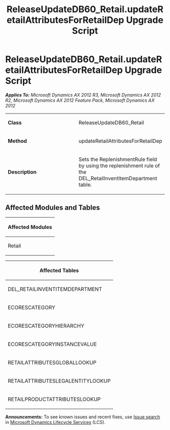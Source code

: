 ﻿---
title: ReleaseUpdateDB60_Retail.updateRetailAttributesForRetailDep Upgrade Script
TOCTitle: ReleaseUpdateDB60_Retail.updateRetailAttributesForRetailDep Upgrade Script
ms:assetid: 5b5fdb08-d1ef-323b-e58d-76754b965f69
ms:mtpsurl: https://msdn.microsoft.com/en-us/library/JJ736324(v=AX.60)
ms:contentKeyID: 49708499
ms.date: 05/18/2015
mtps_version: v=AX.60
---

# ReleaseUpdateDB60\_Retail.updateRetailAttributesForRetailDep Upgrade Script 


_**Applies To:** Microsoft Dynamics AX 2012 R3, Microsoft Dynamics AX 2012 R2, Microsoft Dynamics AX 2012 Feature Pack, Microsoft Dynamics AX 2012_

<table>
<colgroup>
<col style="width: 50%" />
<col style="width: 50%" />
</colgroup>
<tbody>
<tr class="odd">
<td><p><strong>Class</strong></p></td>
<td><p>ReleaseUpdateDB60_Retail</p></td>
</tr>
<tr class="even">
<td><p><strong>Method</strong></p></td>
<td><p>updateRetailAttributesForRetailDep</p></td>
</tr>
<tr class="odd">
<td><p><strong>Description</strong></p></td>
<td><p>Sets the ReplenishmentRule field by using the replenishment rule of the DEL_RetailInventItemDepartment table.</p></td>
</tr>
</tbody>
</table>


## Affected Modules and Tables

<table>
<colgroup>
<col style="width: 100%" />
</colgroup>
<thead>
<tr class="header">
<th><p>Affected Modules</p></th>
</tr>
</thead>
<tbody>
<tr class="odd">
<td><p>Retail</p></td>
</tr>
</tbody>
</table>


<table>
<colgroup>
<col style="width: 100%" />
</colgroup>
<thead>
<tr class="header">
<th><p>Affected Tables</p></th>
</tr>
</thead>
<tbody>
<tr class="odd">
<td><p>DEL_RETAILINVENTITEMDEPARTMENT</p></td>
</tr>
<tr class="even">
<td><p>ECORESCATEGORY</p></td>
</tr>
<tr class="odd">
<td><p>ECORESCATEGORYHIERARCHY</p></td>
</tr>
<tr class="even">
<td><p>ECORESCATEGORYINSTANCEVALUE</p></td>
</tr>
<tr class="odd">
<td><p>RETAILATTRIBUTESGLOBALLOOKUP</p></td>
</tr>
<tr class="even">
<td><p>RETAILATTRIBUTESLEGALENTITYLOOKUP</p></td>
</tr>
<tr class="odd">
<td><p>RETAILPRODUCTATTRIBUTESLOOKUP</p></td>
</tr>
</tbody>
</table>

  
**Announcements:** To see known issues and recent fixes, use [Issue search](http://go.microsoft.com/fwlink/?linkid=389258) in [Microsoft Dynamics Lifecycle Services](http://go.microsoft.com/fwlink/?linkid=306505) (LCS).

